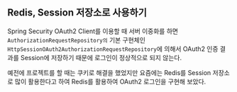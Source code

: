 ## Redis, Session 저장소로 사용하기

Spring Security OAuth2 Client를 이용할 때 서버 이중화를 하면 `AuthorizationRequestRepository의` 기본 구현체인 `HttpSessionOAuth2AuthorizationRequestRepository`에 의해서 OAuth2 인증 결과를 Session에 저장하기 때문에 로그인이 정상적으로 되지 않는다.

예전에 프로젝트를 할 때는 쿠키로 해결을 했었지만 요즘에는 Redis를 Session 저장소로 많이 활용한다고 하여 Redis를 활용하여 OAuth2 로그인을 구현해 보았다.